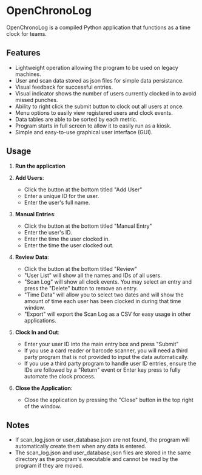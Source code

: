 # OpenChronoLog

OpenChronoLog is a compiled Python application that functions as a time clock for teams.

## Features

- Lightweight operation allowing the program to be used on legacy machines.
- User and scan data stored as json files for simple data persistance.
- Visual feedback for successful entries.
- Visual indicator shows the number of users currently clocked in to avoid missed punches.
- Ability to right click the submit button to clock out all users at once.
- Menu options to easily view registered users and clock events.
- Data tables are able to be sorted by each metric.
- Program starts in full screen to allow it to easily run as a kiosk.
- Simple and easy-to-use graphical user interface (GUI).

## Usage

1. **Run the application**
	
2. **Add Users**:
    - Click the button at the bottom titled "Add User"
    - Enter a unique ID for the user.
    - Enter the user's full name.

3. **Manual Entries**:
    - Click the button at the bottom titled "Manual Entry"
	- Enter the user's ID.
	- Enter the time the user clocked in.
	- Enter the time the user clocked out.

4. **Review Data**:
    - Click the button at the bottom titled "Review"
    - "User List" will show all the names and IDs of all users.
	- "Scan Log" will show all clock events. You may select an entry and press the "Delete" button to remove an entry.
	- "Time Data" will allow you to select two dates and will show the amount of time each user has been clocked in during that time window.
	- "Export" will export the Scan Log as a CSV for easy usage in other applications.

5. **Clock In and Out**:
    - Enter your user ID into the main entry box and press "Submit"
	- If you use a card reader or barcode scanner, you will need a third party program that is not provided to input the data automatically.
	- If you use a third party program to handle user ID entries, ensure the IDs are followed by a "Return" event or Enter key press to fully automate the clock process.

6. **Close the Application**:
    - Close the application by pressing the "Close" button in the top right of the window.

## Notes

- If scan_log.json or user_database.json are not found, the program will automatically create them when any data is entered.
- The scan_log.json and user_database.json files are stored in the same directory as the program's executable and cannot be read by the program if they are moved.
